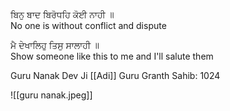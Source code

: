 ਬਿਨੁ ਬਾਦ ਬਿਰੋਧਹਿ ਕੋਈ ਨਾਹੀ ॥  
No one is without conflict and dispute  
  
ਮੈ ਦੇਖਾਲਿਹੁ ਤਿਸੁ ਸਾਲਾਹੀ ॥  
Show someone like this to me and I'll salute them  
  
Guru Nanak Dev Ji 
[[Adi]] Guru Granth Sahib: 1024

![[guru nanak.jpeg]]
